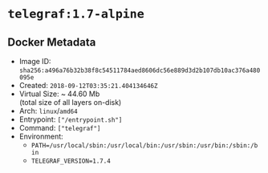 # `telegraf:1.7-alpine`

## Docker Metadata

- Image ID: `sha256:a496a76b32b38f8c54511784aed8606dc56e889d3d2b107db10ac376a480095e`
- Created: `2018-09-12T03:35:21.404134646Z`
- Virtual Size: ~ 44.60 Mb  
  (total size of all layers on-disk)
- Arch: `linux`/`amd64`
- Entrypoint: `["/entrypoint.sh"]`
- Command: `["telegraf"]`
- Environment:
  - `PATH=/usr/local/sbin:/usr/local/bin:/usr/sbin:/usr/bin:/sbin:/bin`
  - `TELEGRAF_VERSION=1.7.4`
